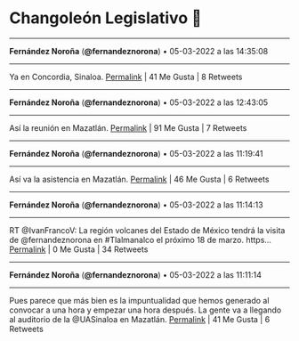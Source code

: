 # Changoleón Legislativo 🙈
*****
**Fernández Noroña** (**@fernandeznorona**) • 05-03-2022 a las 14:35:08
*****
Ya en Concordia, Sinaloa.
[Permalink](https://twitter.com/fernandeznorona/status/1500238508077694978) | 41 Me Gusta | 8 Retweets
*****
**Fernández Noroña** (**@fernandeznorona**) • 05-03-2022 a las 12:43:05
*****
Así la reunión en Mazatlán.
[Permalink](https://twitter.com/fernandeznorona/status/1500210309797056513) | 91 Me Gusta | 7 Retweets
*****
**Fernández Noroña** (**@fernandeznorona**) • 05-03-2022 a las 11:19:41
*****
Así va la asistencia en Mazatlán.
[Permalink](https://twitter.com/fernandeznorona/status/1500189321952784384) | 46 Me Gusta | 6 Retweets
*****
**Fernández Noroña** (**@fernandeznorona**) • 05-03-2022 a las 11:14:13
*****
RT @IvanFrancoV: La región volcanes del Estado de México tendrá la visita de @fernandeznorona en #Tlalmanalco el próximo 18 de marzo. https…
[Permalink](https://twitter.com/fernandeznorona/status/1500187948104359936) | 0 Me Gusta | 34 Retweets
*****
**Fernández Noroña** (**@fernandeznorona**) • 05-03-2022 a las 11:11:14
*****
Pues parece que más bien es la impuntualidad que hemos generado al convocar a una hora y empezar una hora después. La gente va a llegando al auditorio de la @UASinaloa en Mazatlán.
[Permalink](https://twitter.com/fernandeznorona/status/1500187197479079940) | 41 Me Gusta | 6 Retweets